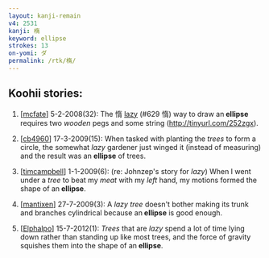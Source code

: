 ```yaml
---
layout: kanji-remain
v4: 2531
kanji: 楕
keyword: ellipse
strokes: 13
on-yomi: ダ
permalink: /rtk/楕/
---
```


## Koohii stories: 

1) [<a href="http://kanji.koohii.com/profile/mcfate">mcfate</a>] 5-2-2008(32): The 惰 <a href="../v4/629.html">lazy</a> (#629 惰) way to draw an<strong> ellipse</strong> requires two <em>wooden</em> pegs and some string (<a href="http://tinyurl.com/252zgx">http://tinyurl.com/252zgx</a>).

2) [<a href="http://kanji.koohii.com/profile/cb4960">cb4960</a>] 17-3-2009(15): When tasked with planting the <em>trees</em> to form a circle, the somewhat <em>lazy</em> gardener just winged it (instead of measuring) and the result was an <strong>ellipse</strong> of trees.

3) [<a href="http://kanji.koohii.com/profile/timcampbell">timcampbell</a>] 1-1-2009(6): (re: Johnzep&#039;s story for <em>lazy</em>) When I went under a <em>tree</em> to beat my <em>meat</em> with my <em>left</em> hand, my motions formed the shape of an<strong> ellipse</strong>.

4) [<a href="http://kanji.koohii.com/profile/mantixen">mantixen</a>] 27-7-2009(3): A <em>lazy</em> <em>tree</em> doesn&#039;t bother making its trunk and branches cylindrical because an<strong> ellipse</strong> is good enough.

5) [<a href="http://kanji.koohii.com/profile/Elphalpo">Elphalpo</a>] 15-7-2012(1): <em>Trees</em> that are <em>lazy</em> spend a lot of time lying down rather than standing up like most trees, and the force of gravity squishes them into the shape of an<strong> ellipse</strong>.

